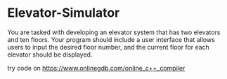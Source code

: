 # Elevator-Simulator

You are tasked with developing an elevator system that has two elevators and ten floors. Your
program should include a user interface that allows users to input the desired floor number,
and the current floor for each elevator should be displayed.

try code on https://www.onlinegdb.com/online_c++_compiler
